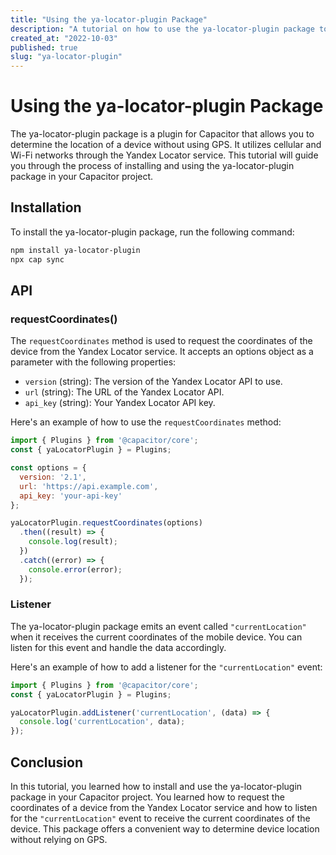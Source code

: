 ```yaml
---
title: "Using the ya-locator-plugin Package"
description: "A tutorial on how to use the ya-locator-plugin package to determine the location of a device without using GPS."
created_at: "2022-10-03"
published: true
slug: "ya-locator-plugin"
---
```


# Using the ya-locator-plugin Package

The ya-locator-plugin package is a plugin for Capacitor that allows you to determine the location of a device without using GPS. It utilizes cellular and Wi-Fi networks through the Yandex Locator service. This tutorial will guide you through the process of installing and using the ya-locator-plugin package in your Capacitor project.

## Installation

To install the ya-locator-plugin package, run the following command:

```bash
npm install ya-locator-plugin
npx cap sync
```

## API

### requestCoordinates()

The `requestCoordinates` method is used to request the coordinates of the device from the Yandex Locator service. It accepts an options object as a parameter with the following properties:

- `version` (string): The version of the Yandex Locator API to use.
- `url` (string): The URL of the Yandex Locator API.
- `api_key` (string): Your Yandex Locator API key.

Here's an example of how to use the `requestCoordinates` method:

```javascript
import { Plugins } from '@capacitor/core';
const { yaLocatorPlugin } = Plugins;

const options = {
  version: '2.1',
  url: 'https://api.example.com',
  api_key: 'your-api-key'
};

yaLocatorPlugin.requestCoordinates(options)
  .then((result) => {
    console.log(result);
  })
  .catch((error) => {
    console.error(error);
  });
```

### Listener

The ya-locator-plugin package emits an event called `"currentLocation"` when it receives the current coordinates of the mobile device. You can listen for this event and handle the data accordingly.

Here's an example of how to add a listener for the `"currentLocation"` event:

```javascript
import { Plugins } from '@capacitor/core';
const { yaLocatorPlugin } = Plugins;

yaLocatorPlugin.addListener('currentLocation', (data) => {
  console.log('currentLocation', data);
});
```

## Conclusion

In this tutorial, you learned how to install and use the ya-locator-plugin package in your Capacitor project. You learned how to request the coordinates of a device from the Yandex Locator service and how to listen for the `"currentLocation"` event to receive the current coordinates of the device. This package offers a convenient way to determine device location without relying on GPS.
